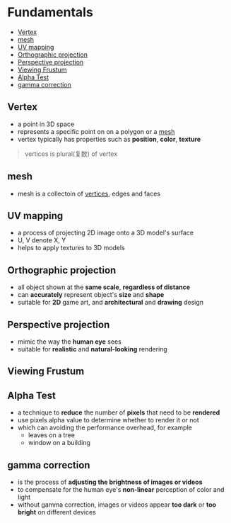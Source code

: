 # Fundamentals

* [Vertex](#vertex)
* [mesh](#mesh)
* [UV mapping](#uv-mapping)
* [Orthographic projection](#orthographic-projection)
* [Perspective projection](#perspective-projection)
* [Viewing Frustum](#viewing-frustum)
* [Alpha Test](#alpha-test)
* [gamma correction](#gamma-correction)

## Vertex

- a point in 3D space
- represents a specific point on on a polygon or a [mesh](#mesh)
- vertex typically has properties such as **position**, **color**, **texture**

> vertices is plural(复数) of vertex

## mesh

- mesh is a collectoin of [vertices](#vertex), edges and faces

## UV mapping

- a process of projecting 2D image onto a 3D model's surface
- U, V denote X, Y
- helps to apply textures to 3D models

## Orthographic projection

- all object shown at the **same scale**, **regardless of distance**
- can **accurately** represent object's **size** and **shape**
- suitable for **2D** game art, and **architectural** and **drawing** design

## Perspective projection

- mimic the way the **human eye** sees
- suitable for **realistic** and **natural-looking** rendering

## Viewing Frustum

## Alpha Test

- a technique to **reduce** the number of **pixels** that need to be **rendered**
- use pixels alpha value to determine whether to render it or not
- which can avoiding the performance overhead, for example
  - leaves on a tree
  - window on a building

## gamma correction

- is the process of **adjusting the brightness of images or videos**
- to compensate for the human eye's **non-linear** perception of color and light
- without gamma correction, images or videos appear **too dark** or **too bright** on different devices
